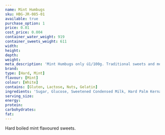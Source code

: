 ```yaml
---
name: Mint Humbugs
sku: HBG-JR-085-01
available: true
purchase_option: 1
price: 0.01
cost_price: 0.004
container_water_weight: 919
container_sweets_weight: 611
width: 
height: 
depth: 
weight: 
meta_description: 'Mint Humbugs only ú1/100g. Traditional sweets and more at Humbugs Confectionery Store. Specialists in satisfying your sweet tooth!'
brand: 
type: [Hard, Mint]
flavour: [Mint]
colour: [White]
contains: [Gluten, Lactose, Nuts, Gelatin]
ingredients: 'Sugar, Glucose, Sweetened Condensed Milk, Hard Palm Kernal Oil, Flavour, Salt, Colour (E150), Emulsifier (Soya Lecithin)'
serving_size: 
energy: 
protein: 
carbohydrates: 
fat: 
---
```

Hard boiled mint flavoured sweets.